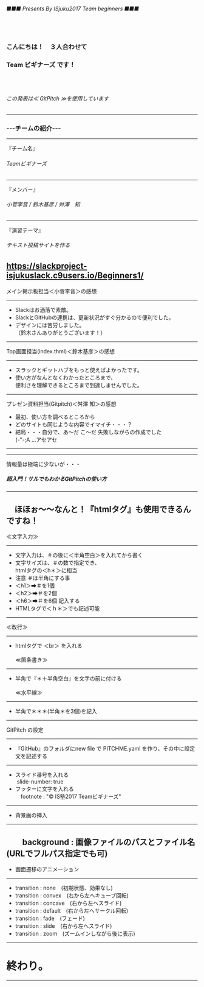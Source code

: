 ###### ■■■ Presents By ISjuku2017 Team beginners ■■■
### 　
### こんにちは！　３人合わせて
### Team ビギナーズ です！
### 　
###### この発表は≪ GitPitch ≫を使用しています
---
### ---チームの紹介---
***
『チーム名』
###### Teamビギナーズ
***
『メンバー』
###### 小菅李音 / 鈴木基彦 / 舛澤　知
***
『演習テーマ』
###### テキスト投稿サイトを作る
https://slackproject-isjukuslack.c9users.io/Beginners1/
---
メイン掲示板担当＜小菅李音＞の感想
***
* Slackはお洒落で素敵。
* SlackとGitHubの連携は、更新状況がすぐ分かるので便利でした。
* デザインには苦労しました。<br>（鈴木さんありがとうございます！）
---
Top画面担当(index.thml)＜鈴木基彦＞の感想
***
* スラックとギットハブをもっと使えばよかったです。
* 使い方がなんとなくわかったところまで、<br>
便利さを理解できるところまで到達しませんでした。
---
プレゼン資料担当(Gitpitch)＜舛澤 知＞の感想
* 最初、使い方を調べるところから
* どのサイトも同じような内容でイマイチ・・・？
* 結局・・・自分で、あ～だ こ～だ 失敗しながらの作成でした<br>
(-"-;A ...アセアセ
---

---
情報量は極端に少ないが・・・<br>
##### 超入門！サルでもわかるGitPitchの使い方
***
　ほほぉ～～なんと！『htmlタグ』も使用できるんですね！
---
≪文字入力≫
***
* 文字入力は、＃の後に＜半角空白＞を入れてから書く
* 文字サイズは、＃の数で指定でき、<br> htmlタグの＜h＊＞に相当
* 注意 ＃は半角にする事
* ＜h1＞➡＃を1個
* ＜h2＞➡＃を2個
* ＜h6＞➡＃を6個 記入する
* HTMLタグで＜ｈ＊＞でも記述可能
---
≪改行≫
***
* htmlタグで ＜br＞ を入れる
<br><br>
≪箇条書き≫
***
* 半角で『＊＋半角空白』を文字の前に付ける
<br><br>
≪水平線≫
***
* 半角で＊＊＊(半角＊を3個)を記入
---
GitPitch の設定
***
* 『GitHub』のフォルダにnew file で PITCHME.yaml を作り、その中に設定文を記述する
---
* スライド番号を入れる<br>
  slide-number: true<br>
* フッターに文字を入れる<br>
　footnote : "© IS塾2017 Teamビギナーズ"
---
* 背景画の挿入
***
　　background : 画像ファイルのパスとファイル名<br>
  (URLでフルパス指定でも可)
---
* 画面遷移のアニメーション
***
* transition : none　(初期状態、効果なし)<br>
* transition : convex　(右から左へキューブ回転)<br>
* transition : concave　(右から左へスライド)<br>
* transition : default　(右から左へサークル回転)<br>
* transition : fade　(フェード)<br>
* transition : slide　(右から左へスライド)<br>
* transition : zoom　(ズームインしながら後に表示)
---
# 終わり。
---
